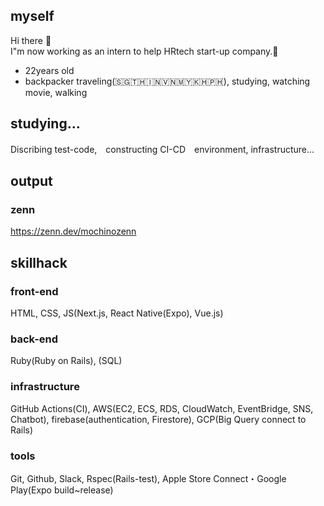 ## myself
 Hi there 👋<br />
 I"m now working as an intern to help HRtech start-up company.🎉<br />

- 22years old
- backpacker traveling(🇸🇬🇹🇭🇮🇳🇻🇳🇲🇾🇰🇭🇵🇭), studying, watching movie, walking

## studying...

Discribing test-code,　constructing CI-CD　environment, infrastructure...

## output

### zenn
https://zenn.dev/mochinozenn

## skillhack

### front-end
HTML, CSS, JS(Next.js, React Native(Expo), Vue.js)

### back-end
Ruby(Ruby on Rails), (SQL)

### infrastructure

GitHub Actions(CI), AWS(EC2, ECS, RDS, CloudWatch, EventBridge, SNS, Chatbot), firebase(authentication, Firestore), GCP(Big Query connect to Rails)

### tools
Git, Github, Slack, Rspec(Rails-test), Apple Store Connect・Google Play(Expo build~release)
